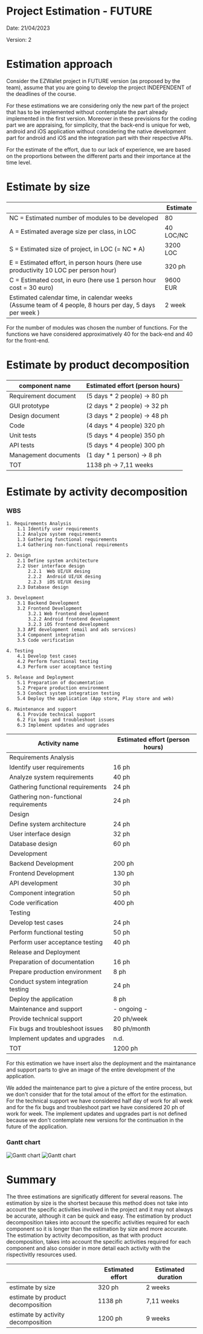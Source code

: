 # Project Estimation - FUTURE
Date: 21/04/2023

Version: 2


# Estimation approach
Consider the EZWallet  project in FUTURE version (as proposed by the team), assume that you are going to develop the project INDEPENDENT of the deadlines of the course. 

For these estimations we are considering only the new part of the project that has to be implemented without contemplate the part already implemented in the first version. Moreover in these previsions for the coding part we are appraising, for simplicity, that the back-end is unique for web, android and iOS application without considering the native development part for android and iOS and the integration part with their respective APIs.

For the estimate of the effort, due to our lack of experience, we are based on the proportions between the different parts and their importance at the time level. 

# Estimate by size
### 


|             | Estimate                        |             
| ----------- | ------------------------------- |  
| NC =  Estimated number of modules to be developed   | 80 |
| A = Estimated average size per class, in LOC        | 40 LOC/NC | 
| S = Estimated size of project, in LOC (= NC * A)    | 3200 LOC |
| E = Estimated effort, in person hours (here use productivity 10 LOC per person hour)  | 320 ph |   
| C = Estimated cost, in euro (here use 1 person hour cost = 30 euro) | 9600 EUR | 
| Estimated calendar time, in calendar weeks (Assume team of 4 people, 8 hours per day, 5 days per week ) | 2 week |               

For the number of modules was chosen the number of functions. For the functions we have considered approximatively 40 for the back-end and 40 for the front-end.

# Estimate by product decomposition
### 
|         component name    | Estimated effort (person hours)   |             
| ----------- | ------------------------------- | 
| Requirement document | (5 days * 2 people) -> 80 ph |
| GUI prototype | (2 days * 2 people) -> 32 ph |
| Design document | (3 days * 2 people) -> 48 ph |
| Code | (4 days * 4 people) 320 ph |
| Unit tests | (5 days * 4 people) 350 ph |
| API tests | (5 days * 4 people) 300 ph |
| Management documents | (1 day * 1 person) -> 8 ph  |
| TOT | 1138 ph -> 7,11 weeks |



# Estimate by activity decomposition

### WBS
 
    1. Requirements Analysis
        1.1 Identify user requirements
        1.2 Analyze system requirements
        1.3 Gathering functional requirements
        1.4 Gathering non-functional requirements

    2. Design
        2.1 Define system architecture
        2.2 User interface design
            2.2.1  Web UI/UX desing
            2.2.2  Android UI/UX desing
            2.2.3  iOS UI/UX desing
        2.3 Database design

    3. Development
        3.1 Backend Development
		3.2 Frontend Development
            3.2.1 Web frontend development
            3.2.2 Android frontend development
            3.2.3 iOS frontend development
        3.3 API development (email and ads services)
        3.4 Component integration
        3.5 Code verification

    4. Testing
        4.1 Develop test cases
        4.2 Perform functional testing
        4.3 Perform user acceptance testing

    5. Release and Deployment
        5.1 Preparation of documentation
        5.2 Prepare production environment
        5.3 Conduct system integration testing
        5.4 Deploy the application (App store, Play store and web)

    6. Maintenance and support
        6.1 Provide technical support
        6.2 Fix bugs and troubleshoot issues
        6.3 Implement updates and upgrades 


|         Activity name    | Estimated effort (person hours)   |             
| ----------- | ------------------------------- | 
| Requirements Analysis | |
| Identify user requirements | 16 ph |
| Analyze system requirements | 40 ph |
| Gathering functional requirements | 24 ph |
| Gathering non-functional requirements | 24 ph |
| Design | |
| Define system architecture | 24 ph |
| User interface design | 32 ph |
| Database design | 60 ph |
| Development | |
| Backend Development | 200 ph |
| Frontend Development | 130 ph |
| API development | 30 ph |
| Component integration | 50 ph |
| Code verification | 400 ph |
| Testing | |
| Develop test cases | 24 ph |
| Perform functional testing | 50 ph |
| Perform user acceptance testing | 40 ph |
| Release and Deployment | |
| Preparation of documentation | 16 ph |
| Prepare production environment | 8 ph |
| Conduct system integration testing | 24 ph |
| Deploy the application | 8 ph |
| Maintenance and support | - ongoing - |
| Provide technical support | 20 ph/week |
| Fix bugs and troubleshoot issues | 80 ph/month |
| Implement updates and upgrades | n.d. |
| TOT | 1200 ph |

For this estimation we have insert also the deployment and the maintanance and support parts to give an image of the entire development of the application. 

We added the maintenance part to give a picture of the entire process, but we don't consider that for the total amout of the effort for the estimation. For the technical support we have considered half day of work for all week and for the fix bugs and troubleshoot part we have considered 20 ph of work for week. 
The implement updates and upgrades part is not defined because we don't contemplate new versions for the continuation in the future of the application.


### Gantt chart

![Gantt chart](images/WBS_Gantt_chart_EstimationV2.png)
![Gantt chart](images/Gantt_chart_EstimationV2.png)

# Summary

The three estimations are significatly different for several reasons. 
The estimation by size is the shortest because this method does not take into account the specific activities involved in the project and it may not always be accurate, although it can be quick and easy. 
The estimation by product decomposition takes into account the specific activities required for each component so it is longer than the estimation by size and more accurate. 
The estimation by activity decomposition, as that with product decomposition, takes into account the specific activities required for each component and also consider in more detail each activity with the rispectivitly resources used. 

|             | Estimated effort                        |   Estimated duration |          
| ----------- | ------------------------------- | --------------- |
| estimate by size | 320 ph | 2 weeks |
| estimate by product decomposition | 1138 ph | 7,11 weeks |
| estimate by activity decomposition | 1200 ph | 9 weeks |